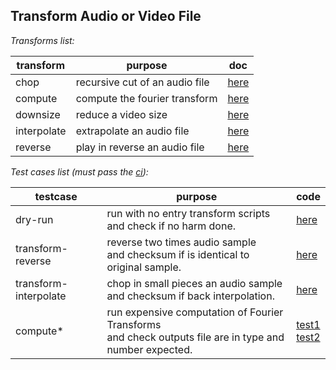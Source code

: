 ## Transform Audio or Video File

*Transforms list:*

| transform   | purpose                        | doc                           |
|-------------|--------------------------------|-------------------------------|
| chop        | recursive cut of an audio file | [here](chop/readme.md)        |
| compute     | compute the fourier transform  | [here](compute/readme.md)     |
| downsize    | reduce a video size            | [here](downsize/readme.md)    |
| interpolate | extrapolate an audio file      | [here](interpolate/readme.md) |
| reverse     | play in reverse an audio file  | [here](reverse/readme.md)     |



*Test cases list (must pass the [ci](../.github/workflows/ci.yml)):*


| testcase              | purpose                                                                                                      | code                                                                                      |
|-----------------------|--------------------------------------------------------------------------------------------------------------|------------------------------------------------------------------------------------------|
| dry-run               | run with no entry transform scripts <br> and check if no harm done.                                          | [here](../tests/dry-run.sh)                                                              |
| transform-reverse     | reverse two times audio sample <br> and checksum if is identical to original sample.                         | [here](../tests/av-transform-reverse.sh)                                                 |
| transform-interpolate | chop in small pieces an audio sample <br> and checksum if back interpolation.                                | [here](../tests/av-transform-interpolate.sh)                                             |
| compute*              | run expensive computation of Fourier Transforms <br> and check outputs file are in type and number expected. | [test1](../tests/av-testcase-compute.sh) <br> [test2](../tests/av-testcase-compute-2.sh) |

